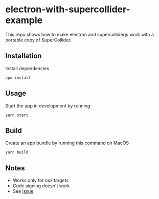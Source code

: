 # electron-with-supercollider-example

This repo shows how to make electron and supercolliderjs work with a portable copy of SuperCollider.

## Installation

Install dependencies
```
npm install
```

## Usage

Start the app in development by running
```
yarn start
```

## Build
Create an app bundle by running this command on MacOS
```
yarn build
```

## Notes
- Works only for osx targets
- Code signing doesn't work
- See [issue](https://github.com/crucialfelix/supercolliderjs/issues/74) 
